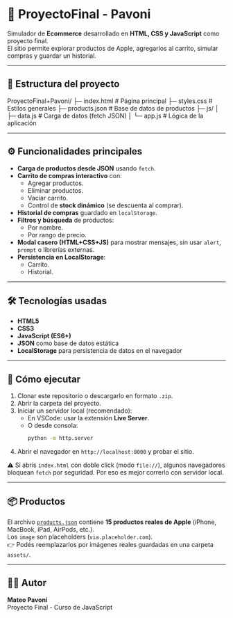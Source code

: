 # 🛒 ProyectoFinal - Pavoni

Simulador de **Ecommerce** desarrollado en **HTML, CSS y JavaScript** como proyecto final.  
El sitio permite explorar productos de Apple, agregarlos al carrito, simular compras y guardar un historial.  

---

## 📂 Estructura del proyecto
ProyectoFinal+Pavoni/
├─ index.html # Página principal
├─ styles.css # Estilos generales
├─ products.json # Base de datos de productos
├─ js/
│ ├─ data.js # Carga de datos (fetch JSON)
│ └─ app.js # Lógica de la aplicación

---

## ⚙️ Funcionalidades principales
- **Carga de productos desde JSON** usando `fetch`.
- **Carrito de compras interactivo** con:
  - Agregar productos.
  - Eliminar productos.
  - Vaciar carrito.
  - Control de **stock dinámico** (se descuenta al comprar).
- **Historial de compras** guardado en `localStorage`.
- **Filtros y búsqueda** de productos:
  - Por nombre.
  - Por rango de precio.
- **Modal casero (HTML+CSS+JS)** para mostrar mensajes, sin usar `alert`, `prompt` o librerías externas.
- **Persistencia en LocalStorage**:
  - Carrito.
  - Historial.

---

## 🛠️ Tecnologías usadas
- **HTML5**
- **CSS3**
- **JavaScript (ES6+)**
- **JSON** como base de datos estática
- **LocalStorage** para persistencia de datos en el navegador

---

## 🚀 Cómo ejecutar
1. Clonar este repositorio o descargarlo en formato `.zip`.
2. Abrir la carpeta del proyecto.
3. Iniciar un servidor local (recomendado):
   - En VSCode: usar la extensión **Live Server**.
   - O desde consola:
     ```bash
     python -m http.server
     ```
4. Abrir el navegador en `http://localhost:8000` y probar el sitio.

⚠️ Si abrís `index.html` con doble click (modo `file://`), algunos navegadores bloquean `fetch` por seguridad. Por eso es mejor correrlo con servidor local.

---

## 📦 Productos
El archivo [`products.json`](products.json) contiene **15 productos reales de Apple** (iPhone, MacBook, iPad, AirPods, etc.).  
Los `image` son placeholders (`via.placeholder.com`).  
👉 Podés reemplazarlos por imágenes reales guardadas en una carpeta `assets/`.

---

## 👨‍💻 Autor
**Mateo Pavoni**  
Proyecto Final - Curso de JavaScript
